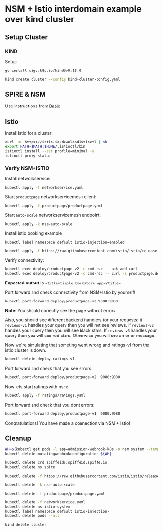 # NSM + Istio interdomain example over kind cluster

## Setup Cluster

### KIND
Setup

```bash
go install sigs.k8s.io/kind@v0.13.0 

kind create cluster --config kind-cluster-config.yaml
```


## SPIRE & NSM

Use instructions from [Basic](../basic/README.md)


## Istio

Install Istio for a cluster:
```bash
curl -sL https://istio.io/downloadIstioctl | sh -
export PATH=$PATH:$HOME/.istioctl/bin
istioctl install --set profile=minimal -y
istioctl proxy-status
```

### Verify NSM+ISTIO

Install networkservice:
```bash
kubectl apply -f networkservice.yaml
```

Start `productpage` networkservicemesh client:

```bash
kubectl apply -f productpage/productpage.yaml
```

Start `auto-scale` networkservicemesh endpoint:
```bash
kubectl apply -k nse-auto-scale 
```

Install istio booking example
```bash
kubectl label namespace default istio-injection=enabled

kubectl apply -f https://raw.githubusercontent.com/istio/istio/release-1.13/samples/bookinfo/platform/kube/bookinfo.yaml
```

Verify connectivity:
```bash
kubectl exec deploy/productpage-v2 -c cmd-nsc -- apk add curl
kubectl exec deploy/productpage-v2 -c cmd-nsc -- curl -s productpage.default:9080/productpage | grep -o "<title>.*</title>"
```
**Expected output** is `<title>Simple Bookstore App</title>`


Port forward and check connectivity from NSM+Istio by yourself!
```bash
kubectl port-forward deploy/productpage-v2 9080:9080
```

**Note:**
You should correctly see the page without errors.

Also, you should see different backend handlers for your requests:
If `reviews-v1` handles your query then you will not see reviews.
If `reviews-v2` handles your query then you will see black stars.
If `reviews-v3` handles your query then you will see red stars.
Otherwise you will see an error message.


Now we're simulating that someting went wrong and ratings-v1 from the istio cluster is down.
```bash
kubectl delete deploy ratings-v1
```


Port forward and check that you see errors:
```bash
kubectl port-forward deploy/productpage-v2  9080:9080
```

Now lets start ratings with nsm:
```bash
kubectl apply -f ratings/ratings.yaml
```

Port forward and check that you dont errors:
```bash
kubectl port-forward deploy/productpage-v1  9080:9080
```

Congratulations! 
You have made a connection via NSM + Istio!

## Cleanup


```bash
WH=$(kubectl get pods -l app=admission-webhook-k8s -n nsm-system --template '{{range .items}}{{.metadata.name}}{{"\n"}}{{end}}')
kubectl delete mutatingwebhookconfiguration ${WH}

kubectl delete crd spiffeids.spiffeid.spiffe.io
kubectl delete ns spire

kubectl delete -f https://raw.githubusercontent.com/istio/istio/release-1.13/samples/bookinfo/platform/kube/bookinfo.yaml

kubectl delete -k nse-auto-scale 

kubectl delete -f productpage/productpage.yaml

kubectl delete -f networkservice.yaml
kubectl delete ns istio-system
kubectl label namespace default istio-injection-
kubectl delete pods --all

kind delete cluster
```
